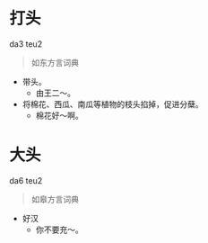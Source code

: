 # 打头
da3 teu2
> 如东方言词典
- 带头。
  - 由王二～。
- 将棉花、西瓜、南瓜等植物的枝头掐掉，促进分蘖。
  - 棉花好～啊。

# 大头
da6 teu2
> 如皋方言词典
- 好汉
  - 你不要充～。
